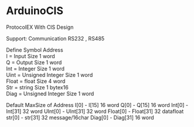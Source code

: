 # ArduinoCIS 


ProtocolEX With CIS Design

Support:
Communication RS232 , RS485 

Define Symbol Address                                     
I = Input               Size 1 word       
Q = Output              Size 1 word        
Int = Integer           Size 1 word        
Uint = Unsigned Integer Size 1 word        
Float = float           Size 4 word        
Str = string            Size 1 bytex16     
Diag = Unsigned Integer Size 1 word        

Default MaxSize of Address
I[0] - I[15] 16 word
Q[0] - Q[15] 16 word 
Int[0] - Int[31] 32 word
UInt[0] - UInt[31] 32 word
Float[0] - Float[31] 32 datafloat
str[0] - str[31] 32 message/16char
Diag[0] - Diag[31] 16 word

